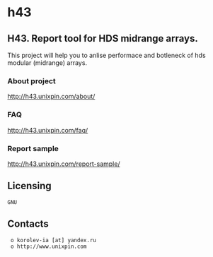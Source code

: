 # h43
## H43. Report tool for HDS midrange arrays.

This project will help you to anlise performace and botleneck of hds modular (midrange) arrays.

### About project 
http://h43.unixpin.com/about/

### FAQ 
http://h43.unixpin.com/faq/

### Report sample 
http://h43.unixpin.com/report-sample/

  Licensing
  ---------
	GNU

  Contacts
  --------

     o korolev-ia [at] yandex.ru
     o http://www.unixpin.com

